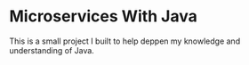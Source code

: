 # Microservices With Java

This is a small project I built to help deppen my knowledge and understanding of Java.
